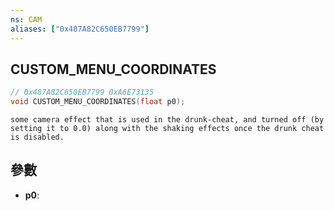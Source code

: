 ```yaml
---
ns: CAM
aliases: ["0x487A82C650EB7799"]
---
```

## CUSTOM_MENU_COORDINATES

```c
// 0x487A82C650EB7799 0xA6E73135
void CUSTOM_MENU_COORDINATES(float p0);
```

```
some camera effect that is used in the drunk-cheat, and turned off (by setting it to 0.0) along with the shaking effects once the drunk cheat is disabled.  
```

## 參數
* **p0**: 

